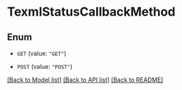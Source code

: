 # TexmlStatusCallbackMethod

## Enum


* `GET` (value: `"GET"`)

* `POST` (value: `"POST"`)


[[Back to Model list]](../README.md#documentation-for-models) [[Back to API list]](../README.md#documentation-for-api-endpoints) [[Back to README]](../README.md)


